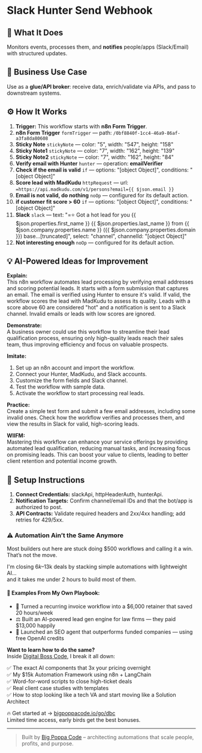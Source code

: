 # Slack Hunter Send Webhook
## 🚀 What It Does
Monitors events, processes them, and **notifies** people/apps (Slack/Email) with structured updates.

## 💼 Business Use Case
Use as a **glue/API broker**: receive data, enrich/validate via APIs, and pass to downstream systems.

## ⚙️ How It Works
1. **Trigger:** This workflow starts with **n8n Form Trigger**.
2. **n8n Form Trigger** `formTrigger` — path: `/0bf8840f-1cc4-46a9-86af-a3fa8da80608`
3. **Sticky Note** `stickyNote` — color: "5", width: "547", height: "158"
4. **Sticky Note1** `stickyNote` — color: "7", width: "162", height: "139"
5. **Sticky Note2** `stickyNote` — color: "7", width: "162", height: "84"
6. **Verify email with Hunter** `hunter` — operation: **emailVerifier**
7. **Check if the email is valid** `if` — options: "[object Object]", conditions: "[object Object]"
8. **Score lead with MadKudu** `httpRequest` — url: `=https://api.madkudu.com/v1/persons?email={{ $json.email }}`
9. **Email is not valid, do nothing** `noOp` — configured for its default action.
10. **if customer fit score > 60** `if` — options: "[object Object]", conditions: "[object Object]"
11. **Slack** `slack` — text: "=⭐ Got a hot lead for you  {{ $json.properties.first_name }} {{ $json.properties.last_name }} from  {{ $json.company.properties.name }} ({{ $json.company.properties.domain }}) base…[truncated]", select: "channel", channelId: "[object Object]"
12. **Not interesting enough** `noOp` — configured for its default action.

## 💡 AI-Powered Ideas for Improvement
**Explain:**  
This n8n workflow automates lead processing by verifying email addresses and scoring potential leads. It starts with a form submission that captures an email. The email is verified using Hunter to ensure it's valid. If valid, the workflow scores the lead with MadKudu to assess its quality. Leads with a score above 60 are considered "hot" and a notification is sent to a Slack channel. Invalid emails or leads with low scores are ignored.

**Demonstrate:**  
A business owner could use this workflow to streamline their lead qualification process, ensuring only high-quality leads reach their sales team, thus improving efficiency and focus on valuable prospects.

**Imitate:**  
1. Set up an n8n account and import the workflow.  
2. Connect your Hunter, MadKudu, and Slack accounts.  
3. Customize the form fields and Slack channel.  
4. Test the workflow with sample data.  
5. Activate the workflow to start processing real leads.

**Practice:**  
Create a simple test form and submit a few email addresses, including some invalid ones. Check how the workflow verifies and processes them, and view the results in Slack for valid, high-scoring leads.

**WIIFM:**  
Mastering this workflow can enhance your service offerings by providing automated lead qualification, reducing manual tasks, and increasing focus on promising leads. This can boost your value to clients, leading to better client retention and potential income growth.

## 🔧 Setup Instructions
1. **Connect Credentials:** slackApi, httpHeaderAuth, hunterApi.
2. **Notification Targets:** Confirm channel/email IDs and that the bot/app is authorized to post.
3. **API Contracts:** Validate required headers and 2xx/4xx handling; add retries for 429/5xx.

### ⚠️ Automation Ain’t the Same Anymore

Most builders out here are stuck doing $500 workflows and calling it a win.  
That’s not the move.  

I'm closing $6k–$13k deals by stacking simple automations with lightweight AI...  
and it takes me under 2 hours to build most of them.

#### 🧠 Examples From My Own Playbook:
- 🔁 Turned a recurring invoice workflow into a $6,000 retainer that saved 20 hours/week  
- ⚖️ Built an AI-powered lead gen engine for law firms — they paid $13,000 happily  
- 🚀 Launched an SEO agent that outperforms funded companies — using free OpenAI credits  

**Want to learn how to do the same?**  
Inside [Digital Boss Code](https://bigpoppacode.io/go/dbc), I break it all down:

✅ The exact AI components that 3x your pricing overnight  
✅ My $15k Automation Framework using n8n + LangChain  
✅ Word-for-word scripts to close high-ticket deals  
✅ Real client case studies with templates  
✅ How to stop looking like a tech VA and start moving like a Solution Architect  

🔥 Get started at → [bigpoppacode.io/go/dbc](https://bigpoppacode.io/go/dbc)  
Limited time access, early birds get the best bonuses.

---
> Built by [Big Poppa Code](https://bigpoppacode.io) – architecting automations that scale people, profits, and purpose.
